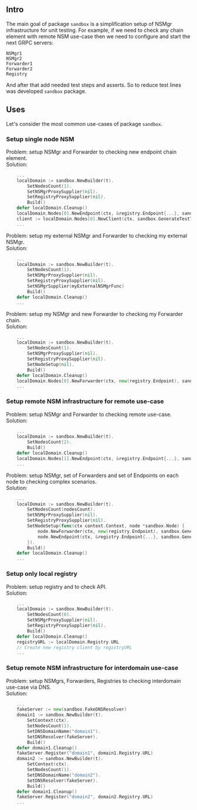 ## Intro

The main goal of package `sandbox` is a simplification setup of NSMgr infrastructure for unit testing.
For example, if we need to check any chain element with remote NSM use-case then we need to configure and start the next GRPC servers:
```
NSMgr1
NSMgr2
Forwarder1
Forwarder2
Registry
```
And after that add needed test steps and asserts. So to reduce test lines was developed `sandbox` package.


## Uses

Let's consider the most common use-cases of package `sandbox`.

### Setup single node NSM 

Problem: setup NSMgr and Forwarder to checking new endpoint chain element.\
Solution:
```go
	...
	localDomain := sandbox.NewBuilder(t).
		SetNodesCount(1).
		SetNSMgrProxySupplier(nil).
		SetRegistryProxySupplier(nil).
		Build()
	defer localDomain.Cleanup()
	localDomain.Nodes[0].NewEndpoint(ctx, &registry.Endpoint{...}, sandbox.GenerateTestToken, ...myNewEndpointChain)
	client := localDomain.Nodes[0].NewClient(ctx, sandbox.GenerateTestToken, ...clientChain)
	...
```

Problem: setup my external NSMgr and Forwarder to checking my external NSMgr.\
Solution:
```go
	...
	localDomain := sandbox.NewBuilder(t).
		SetNodesCount(1).
		SetNSMgrProxySupplier(nil).
		SetRegistryProxySupplier(nil).
		SetNSMgrSupplier(myExternalNSMgrFunc)
		Build()
	defer localDomain.Cleanup()
	...
```

Problem: setup my NSMgr and new Forwarder to checking my Forwarder chain.\
Solution:
```go
	...
	localDomain := sandbox.NewBuilder(t).
		SetNodesCount(1).
		SetNSMgrProxySupplier(nil).
		SetRegistryProxySupplier(nil).
		SetNodeSetup(nil).
		Build()
	defer localDomain.Cleanup()
	localDomain.Nodes[0].NewForwarder(ctx, new(registry.Endpoint), sandbox.GenerateTestToken, ...myNewForwarderChain)
	...
```

### Setup remote NSM infrastructure for remote use-case 

Problem: setup NSMgr and Forwarder to checking remote use-case.\
Solution:
```go
	...
	localDomain := sandbox.NewBuilder(t).
		SetNodesCount(2).
		Build()
	defer localDomain.Cleanup()
	localDomain.Nodes[1].NewEndpoint(ctx, &registry.Endpoint{...}, sandbox.GenerateTestToken, ...remoteEndpointChain)
	...
```

Problem: setup NSMgr, set of Forwarders and set of Endpoints on each node to checking complex scenarios.\
Solution:
```go
	...
	localDomain := sandbox.NewBuilder(t).
		SetNodesCount(nodesCount).
		SetNSMgrProxySupplier(nil).
		SetRegistryProxySupplier(nil).
		SetNodeSetup(func(ctx context.Context, node *sandbox.Node) {
			node.NewForwarder(ctx, new(registry.Endpoint), sandbox.GenerateTestToken, ...forwarderChain)
			node.NewEndpoint(ctx, &registry.Endpoint{...}, sandbox.GenerateTestToken, ...endpointChain)
		}).
		Build()
	defer localDomain.Cleanup()
	...
```

### Setup only local registry

Problem: setup registry and to check API.\
Solution: 
```go
	...
	localDomain := sandbox.NewBuilder(t).
		SetNodesCount(0).
		SetNSMgrProxySupplier(nil).
		SetRegistryProxySupplier(nil).
		Build()
	defer localDomain.Cleanup()
	registryURL := localDomain.Registry.URL
	// Create new registry client by registryURL
	...
```

### Setup remote NSM infrastructure for interdomain use-case 

Problem: setup NSMgrs, Forwarders, Registries to checking interdomain use-case via DNS.\
Solution:
```go
	...
	fakeServer := new(sandbox.FakeDNSResolver)
	domain1 := sandbox.NewBuilder(t).
		SetContext(ctx).
		SetNodesCount(1).
		SetDNSDomainName("domain1").
		SetDNSResolver(fakeServer).
		Build()
	defer domain1.Cleanup()
	fakeServer.Register("domain1", domain1.Registry.URL)
	domain2 := sandbox.NewBuilder(t).
		SetContext(ctx).
		SetNodesCount(1).
		SetDNSDomainName("domain2").
		SetDNSResolver(fakeServer).
		Build()
	defer domain1.Cleanup()
	fakeServer.Register("domain2", domain2.Registry.URL)
	...
```